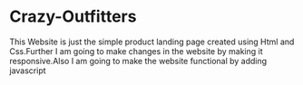 # Crazy-Outfitters
This Website is just the simple product landing page created using Html and Css.Further I am going to make changes in the website by making it responsive.Also I am going to make the website functional by adding javascript
